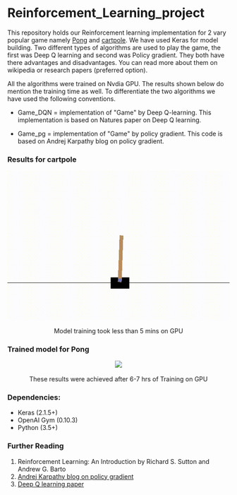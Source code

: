 # Reinforcement_Learning_project

This repository holds our Reinforcement learning implementation for 2 vary popular game namely [Pong](https://en.wikipedia.org/wiki/Pong#Gameplay) and [cartpole](https://gym.openai.com/envs/CartPole-v1/). We have used Keras for model building. Two different types of algorithms are used to play the game, the first was Deep Q learning and second was Policy gradient. They both have there advantages and disadvantages. You can read more about them on wikipedia or research papers (preferred option).

All the algorithms were trained on Nvdia GPU. The results shown below do mention the training time as well. To differentiate the two algorithms we have used the following conventions.


-  Game_DQN = implementation of "Game" by Deep Q-learning. This implementation is based on Natures paper on Deep Q learning.

-  Game_pg = implementation of "Game" by policy gradient. This code is based on Andrej Karpathy blog on policy gradient.

### Results for cartpole

<p align="center">
<img src="https://github.com/R1j1t/Reinforcement_Learning_project/blob/master/Implementation/CartPole_PG/cartpole_pg.gif">
</p>
<p align="center">
Model training took less than 5 mins on GPU
</p>

### Trained model for Pong

<p align="center">
<img src="https://github.com/R1j1t/Reinforcement_Learning_project/blob/master/Implementation/Pong_PG/Pong_pg.gif">
</p>
</p>
<p align="center">
These results were achieved after 6-7 hrs of  Training on GPU
</p>

### Dependencies:
- Keras (2.1.5+)
- OpenAI Gym (0.10.3)
- Python (3.5+)

### Further Reading
1. Reinforcement Learning: An Introduction by Richard S. Sutton and Andrew G. Barto
1. [Andrej Karpathy blog on policy gradient](https://karpathy.github.io/2016/05/31/rl/)
2. [Deep Q learning paper](https://storage.googleapis.com/deepmind-media/dqn/DQNNaturePaper.pdf)
